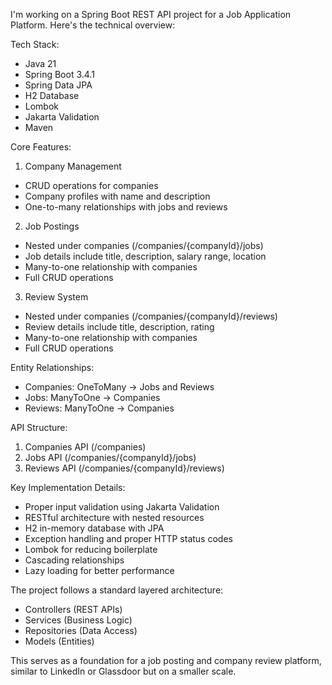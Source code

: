 I'm working on a Spring Boot REST API project for a Job Application Platform. Here's the technical overview:

Tech Stack:
- Java 21
- Spring Boot 3.4.1
- Spring Data JPA
- H2 Database
- Lombok
- Jakarta Validation
- Maven

Core Features:
1. Company Management
- CRUD operations for companies
- Company profiles with name and description
- One-to-many relationships with jobs and reviews

2. Job Postings
- Nested under companies (/companies/{companyId}/jobs)
- Job details include title, description, salary range, location
- Many-to-one relationship with companies
- Full CRUD operations

3. Review System
- Nested under companies (/companies/{companyId}/reviews)
- Review details include title, description, rating
- Many-to-one relationship with companies
- Full CRUD operations

Entity Relationships:
- Companies: OneToMany → Jobs and Reviews
- Jobs: ManyToOne → Companies
- Reviews: ManyToOne → Companies

API Structure:
1. Companies API (/companies)
2. Jobs API (/companies/{companyId}/jobs)
3. Reviews API (/companies/{companyId}/reviews)

Key Implementation Details:
- Proper input validation using Jakarta Validation
- RESTful architecture with nested resources
- H2 in-memory database with JPA
- Exception handling and proper HTTP status codes
- Lombok for reducing boilerplate
- Cascading relationships
- Lazy loading for better performance

The project follows a standard layered architecture:
- Controllers (REST APIs)
- Services (Business Logic)
- Repositories (Data Access)
- Models (Entities)

This serves as a foundation for a job posting and company review platform, similar to LinkedIn or Glassdoor but on a smaller scale.
